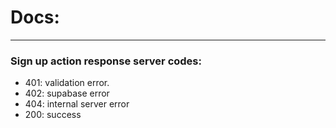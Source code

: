 # Docs:

---

### Sign up action response server codes:

- 401: validation error.
- 402: supabase error
- 404: internal server error
- 200: success
